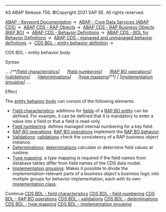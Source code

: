   

* * *

AS ABAP Release 756, ©Copyright 2021 SAP SE. All rights reserved.

[ABAP - Keyword Documentation](javascript:call_link\('abenabap.htm'\)) →  [ABAP - Core Data Services (ABAP CDS)](javascript:call_link\('abencds.htm'\)) →  [ABAP CDS - RAP Objects](javascript:call_link\('abencds_rap_objects.htm'\)) →  [ABAP CDS - RAP Business Objects (RAP BO)](javascript:call_link\('abencds_rap_business_objects.htm'\)) →  [ABAP CDS - Behavior Definitions](javascript:call_link\('abencds_bdef.htm'\)) →  [ABAP CDS - BDL for Behavior Definitions](javascript:call_link\('abenbdl.htm'\)) →  [ABAP CDS - managed and unmanaged behavior definitions](javascript:call_link\('abenbdl_rap_bo.htm'\)) →  [CDS BDL - entity behavior definition](javascript:call_link\('abenbdl_define_beh.htm'\)) → 

CDS BDL - entity behavior body

Syntax

... *{**\[*[field characteristics](javascript:call_link\('abenbdl_field_char.htm'\))*\]*
     *\[*[field numbering](javascript:call_link\('abenbdl_field_numbering.htm'\))*\]*
     *\[*[RAP BO operations](javascript:call_link\('abenbdl_operations.htm'\))*\]*
     *\[*[validations](javascript:call_link\('abenbdl_validations.htm'\))*\]*
     *\[*[determinations](javascript:call_link\('abenbdl_determinations.htm'\))*\]*
     *\[*[type mapping](javascript:call_link\('abenbdl_type_mapping.htm'\))*\]**}*
*|* *\[*[implementation grouping](javascript:call_link\('abenbdl_in_class_unique.htm'\))*\]*
...

Effect

The [entity behavior body](javascript:call_link\('abencds_entity_body_glosry.htm'\) "Glossary Entry") can consist of the following elements:

-   [Field characteristics](javascript:call_link\('abenbdl_field_char.htm'\)): additions for [fields](javascript:call_link\('abenrap_bo_field_glosry.htm'\) "Glossary Entry") of a [RAP BO entity](javascript:call_link\('abenrap_bo_entity_glosry.htm'\) "Glossary Entry") can be defined. For example, it can be defined that it is mandatory to enter a value into a field or that a field is read-only.
-   [Field numbering](javascript:call_link\('abenbdl_field_numbering.htm'\)): defines managed internal numbering for a key field.
-   [RAP BO operations](javascript:call_link\('abenbdl_operations.htm'\)): [RAP BO operations](javascript:call_link\('abenrap_bo_operation_glosry.htm'\) "Glossary Entry") implement the [RAP BO behavior](javascript:call_link\('abenrap_bo_behavior_glosry.htm'\) "Glossary Entry").
-   [Validations](javascript:call_link\('abenbdl_validations.htm'\)): [validations](javascript:call_link\('abenrap_validation_glosry.htm'\) "Glossary Entry") check the consistency of a RAP business object instance.
-   [Determinations](javascript:call_link\('abenbdl_determinations.htm'\)): [determinations](javascript:call_link\('abenrap_determination_glosry.htm'\) "Glossary Entry") calculate or determine field values at runtime.
-   [Type mapping](javascript:call_link\('abenbdl_type_mapping.htm'\)): a type mapping is required if the field names from database tables differ from field names of the CDS data model.
-   [Implementation grouping](javascript:call_link\('abenbdl_in_class_unique.htm'\)): Makes it possible to divide the implementation-relevant parts of a business object's business logic into multiple groups for behavior implementation, each with its own [implementation class](javascript:call_link\('abenbdl_in_class_unique.htm'\)).

Continue
[CDS BDL - field characteristics](javascript:call_link\('abenbdl_field_char.htm'\))
[CDS BDL - field numbering](javascript:call_link\('abenbdl_field_numbering.htm'\))
[CDS BDL - RAP BO operations](javascript:call_link\('abenbdl_operations.htm'\))
[CDS BDL - validations](javascript:call_link\('abenbdl_validations.htm'\))
[CDS BDL - determinations](javascript:call_link\('abenbdl_determinations.htm'\))
[CDS BDL - type mapping](javascript:call_link\('abenbdl_type_mapping.htm'\))
[CDS BDL - implementation grouping](javascript:call_link\('abenbdl_grouping.htm'\))
